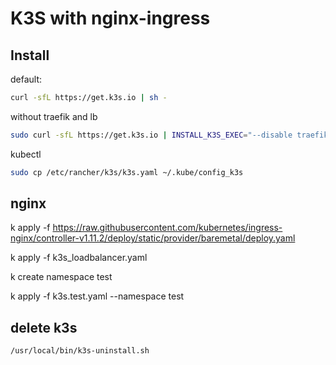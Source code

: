 # K3S with nginx-ingress

## Install

default:
```sh
curl -sfL https://get.k3s.io | sh -
```

without traefik and lb
```sh
sudo curl -sfL https://get.k3s.io | INSTALL_K3S_EXEC="--disable traefik,servicelb" sh -
```

kubectl
```sh
sudo cp /etc/rancher/k3s/k3s.yaml ~/.kube/config_k3s
```


## nginx

k apply -f  https://raw.githubusercontent.com/kubernetes/ingress-nginx/controller-v1.11.2/deploy/static/provider/baremetal/deploy.yaml

k apply -f k3s_loadbalancer.yaml

k create namespace test

k apply -f k3s.test.yaml --namespace test


## delete k3s
```sh
/usr/local/bin/k3s-uninstall.sh
```
